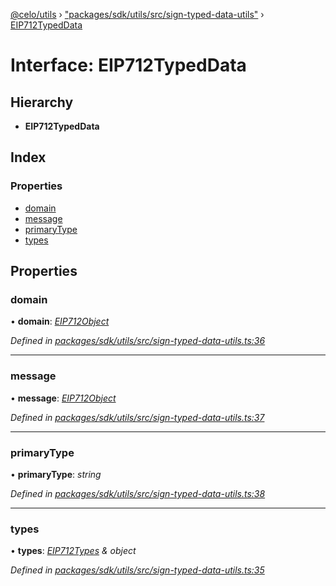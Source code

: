 [@celo/utils](../README.md) › ["packages/sdk/utils/src/sign-typed-data-utils"](../modules/_packages_sdk_utils_src_sign_typed_data_utils_.md) › [EIP712TypedData](_packages_sdk_utils_src_sign_typed_data_utils_.eip712typeddata.md)

# Interface: EIP712TypedData

## Hierarchy

* **EIP712TypedData**

## Index

### Properties

* [domain](_packages_sdk_utils_src_sign_typed_data_utils_.eip712typeddata.md#domain)
* [message](_packages_sdk_utils_src_sign_typed_data_utils_.eip712typeddata.md#message)
* [primaryType](_packages_sdk_utils_src_sign_typed_data_utils_.eip712typeddata.md#primarytype)
* [types](_packages_sdk_utils_src_sign_typed_data_utils_.eip712typeddata.md#types)

## Properties

###  domain

• **domain**: *[EIP712Object](_packages_sdk_utils_src_sign_typed_data_utils_.eip712object.md)*

*Defined in [packages/sdk/utils/src/sign-typed-data-utils.ts:36](https://github.com/celo-org/celo-monorepo/blob/master/packages/sdk/utils/src/sign-typed-data-utils.ts#L36)*

___

###  message

• **message**: *[EIP712Object](_packages_sdk_utils_src_sign_typed_data_utils_.eip712object.md)*

*Defined in [packages/sdk/utils/src/sign-typed-data-utils.ts:37](https://github.com/celo-org/celo-monorepo/blob/master/packages/sdk/utils/src/sign-typed-data-utils.ts#L37)*

___

###  primaryType

• **primaryType**: *string*

*Defined in [packages/sdk/utils/src/sign-typed-data-utils.ts:38](https://github.com/celo-org/celo-monorepo/blob/master/packages/sdk/utils/src/sign-typed-data-utils.ts#L38)*

___

###  types

• **types**: *[EIP712Types](_packages_sdk_utils_src_sign_typed_data_utils_.eip712types.md) & object*

*Defined in [packages/sdk/utils/src/sign-typed-data-utils.ts:35](https://github.com/celo-org/celo-monorepo/blob/master/packages/sdk/utils/src/sign-typed-data-utils.ts#L35)*
